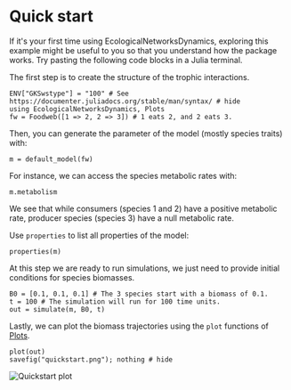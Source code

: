 # Quick start

If it's your first time using EcologicalNetworksDynamics,
exploring this example might be useful to you
so that you understand how the package works.
Try pasting the following code blocks in a Julia terminal.

The first step is to create the structure of the trophic interactions.

```@example quickstart
ENV["GKSwstype"] = "100" # See https://documenter.juliadocs.org/stable/man/syntax/ # hide
using EcologicalNetworksDynamics, Plots
fw = Foodweb([1 => 2, 2 => 3]) # 1 eats 2, and 2 eats 3.
```

Then, you can generate the parameter of the model (mostly species traits) with:

```@example quickstart
m = default_model(fw)
```

For instance, we can access the species metabolic rates with:

```@example quickstart
m.metabolism
```

We see that while consumers (species 1 and 2) have a positive metabolic rate,
producer species (species 3) have a null metabolic rate.

Use `properties` to list all properties of the model:

```@example quickstart
properties(m)
```

At this step we are ready to run simulations,
we just need to provide initial conditions for species biomasses.

```@example quickstart
B0 = [0.1, 0.1, 0.1] # The 3 species start with a biomass of 0.1.
t = 100 # The simulation will run for 100 time units.
out = simulate(m, B0, t)
```

Lastly, we can plot the biomass trajectories using the `plot` functions of [Plots](https://docs.juliaplots.org/latest/).

```@example quickstart
plot(out)
savefig("quickstart.png"); nothing # hide
```

![Quickstart plot](quickstart.png)
